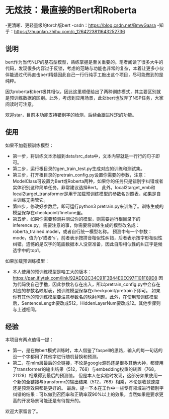 # 无炫技：最直接的Bert和Roberta
-更清晰、更轻量级的torch版bert
-csdn：https://blog.csdn.net/BmwGaara
-知乎：https://zhuanlan.zhihu.com/c_1264223811643252736

## 说明
bert作为当代NLP的基石型模型，熟练掌握是至关重要的。笔者阅读了很多大牛的代码，发现很多内容过于反锁，考虑的范畴与功能也非常的复杂，本着让更多小伙伴能通过代码直击bert精髓因此自己一行行纯手工敲出这个项目，尽可能做到的是纯粹。

因为roberta和bert极其相似，因此这里顺便给出了两种训练模式，其主要区别就是预训练数据的区别。此外，考虑到应用场景，此处bert也放弃了NSP任务，大家阅读时可注意。

欢迎star，目前本功能支持错别字的检测，后续会跟进NER的功能。

## 使用
如果不加载预训练模型：
- 第一步，将训练文本添加到data/src_data中，文本内容就是一行行的句子即可。
- 第二步，运行根目录的gen_train_test.py生成对应的训练和测试集。
- 第三步，打开根目录的pretrain_config.py设置你需要的参数，注意：ModelClass可设置为Bert或Roberta两种，如果你的任务只是错别字纠错或者实体识别这种简单任务，非常建议选择Bert。
此外，local2target_emb和local2target_transformer是用于加载预训练模型的参数名对照表，如果是自主训练无需管它。
- 第四步，修改好参数后，即可运行python3 pretrain.py来训练了。训练生成的模型保存在checkpoint/finetune里。
- 第五步，如果你需要预测并测试你的模型，则需要运行根目录下的inference.py。需要注意的事，你需要将训练生成的模型改名成：roberta_trained.model，或者自行统一模型名称。
预测中有一个参数：mode，值为'p'或者's'，前者表示按拼音相似性纠错，后者表示按字形相似性纠错。遗憾的是汉字的笔画数据本人没空准备，因此自形相似性的纠正字是候选字中的top1。

如果加载预训练模型：
- 本人使用的预训练模型是哈工大的版本：https://pan.iflytek.com/link/92ADD2C34C91F3B44E0EC97F101F89D8
因为代码使自己手撸，因此参数名存在出入，所以pretrain_config.py中会存在对应的参数名映射表，预训练模型保存在checkpoint/pretrain下即可。
如果你有其他的预训练模型要注意参数名的映射问题。此外，在使用预训练模型后，SentenceLength要改成512，HiddenLayerNum要改成12。其他步骤则与上述相同。

## 经验
本项目有两点值得一提：
- 第一，是在做bert模式训练时，本人借鉴了faspell的思路，输入的每一句话的没一个字都用了其他字进行随机替换和预测。
- 第二，在mlm层最后的全链接，不论是google源码还是很多其他大神，都使用了transformer的输出结果（512，768）与embedding权重的转置（768，21128）相乘得到最后的预测值。
但是本人在实验时发现，这部分如果使用一个新的全链接与transformr的输出结果（512，768）相乘，不论是收敛速度还是预测效果都是更好的。
最后，提一下本在工作中一些专有领域进行错别字纠错的结果：可以做到召回率和正确率双90%以上的效果，当然如果是要求更高的开发场景可能还是有待提升的。

欢迎大家留言了。
